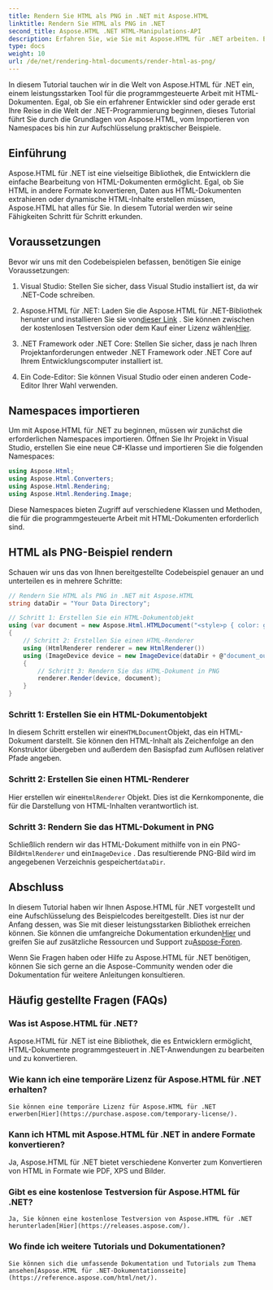 ```yaml
---
title: Rendern Sie HTML als PNG in .NET mit Aspose.HTML
linktitle: Rendern Sie HTML als PNG in .NET
second_title: Aspose.HTML .NET HTML-Manipulations-API
description: Erfahren Sie, wie Sie mit Aspose.HTML für .NET arbeiten. Bearbeiten Sie HTML, konvertieren Sie es in verschiedene Formate und mehr. Tauchen Sie ein in dieses umfassende Tutorial!
type: docs
weight: 10
url: /de/net/rendering-html-documents/render-html-as-png/
---
```


In diesem Tutorial tauchen wir in die Welt von Aspose.HTML für .NET ein, einem leistungsstarken Tool für die programmgesteuerte Arbeit mit HTML-Dokumenten. Egal, ob Sie ein erfahrener Entwickler sind oder gerade erst Ihre Reise in die Welt der .NET-Programmierung beginnen, dieses Tutorial führt Sie durch die Grundlagen von Aspose.HTML, vom Importieren von Namespaces bis hin zur Aufschlüsselung praktischer Beispiele.

## Einführung

Aspose.HTML für .NET ist eine vielseitige Bibliothek, die Entwicklern die einfache Bearbeitung von HTML-Dokumenten ermöglicht. Egal, ob Sie HTML in andere Formate konvertieren, Daten aus HTML-Dokumenten extrahieren oder dynamische HTML-Inhalte erstellen müssen, Aspose.HTML hat alles für Sie. In diesem Tutorial werden wir seine Fähigkeiten Schritt für Schritt erkunden.

## Voraussetzungen

Bevor wir uns mit den Codebeispielen befassen, benötigen Sie einige Voraussetzungen:

1. Visual Studio: Stellen Sie sicher, dass Visual Studio installiert ist, da wir .NET-Code schreiben.

2.  Aspose.HTML für .NET: Laden Sie die Aspose.HTML für .NET-Bibliothek herunter und installieren Sie sie von[dieser Link](https://releases.aspose.com/html/net/) . Sie können zwischen der kostenlosen Testversion oder dem Kauf einer Lizenz wählen[Hier](https://purchase.aspose.com/buy).

3. .NET Framework oder .NET Core: Stellen Sie sicher, dass je nach Ihren Projektanforderungen entweder .NET Framework oder .NET Core auf Ihrem Entwicklungscomputer installiert ist.

4. Ein Code-Editor: Sie können Visual Studio oder einen anderen Code-Editor Ihrer Wahl verwenden.

## Namespaces importieren

Um mit Aspose.HTML für .NET zu beginnen, müssen wir zunächst die erforderlichen Namespaces importieren. Öffnen Sie Ihr Projekt in Visual Studio, erstellen Sie eine neue C#-Klasse und importieren Sie die folgenden Namespaces:

```csharp
using Aspose.Html;
using Aspose.Html.Converters;
using Aspose.Html.Rendering;
using Aspose.Html.Rendering.Image;
```

Diese Namespaces bieten Zugriff auf verschiedene Klassen und Methoden, die für die programmgesteuerte Arbeit mit HTML-Dokumenten erforderlich sind.

## HTML als PNG-Beispiel rendern

Schauen wir uns das von Ihnen bereitgestellte Codebeispiel genauer an und unterteilen es in mehrere Schritte:

```csharp
// Rendern Sie HTML als PNG in .NET mit Aspose.HTML
string dataDir = "Your Data Directory";

// Schritt 1: Erstellen Sie ein HTML-Dokumentobjekt
using (var document = new Aspose.Html.HTMLDocument("<style>p { color: green; }</style><p>my first paragraph</p>", @"c:\work\"))
{
    // Schritt 2: Erstellen Sie einen HTML-Renderer
    using (HtmlRenderer renderer = new HtmlRenderer())
    using (ImageDevice device = new ImageDevice(dataDir + @"document_out.png"))
    {
        // Schritt 3: Rendern Sie das HTML-Dokument in PNG
        renderer.Render(device, document);
    }
}
```

### Schritt 1: Erstellen Sie ein HTML-Dokumentobjekt

 In diesem Schritt erstellen wir eine`HTMLDocument`Objekt, das ein HTML-Dokument darstellt. Sie können den HTML-Inhalt als Zeichenfolge an den Konstruktor übergeben und außerdem den Basispfad zum Auflösen relativer Pfade angeben.

### Schritt 2: Erstellen Sie einen HTML-Renderer

 Hier erstellen wir eine`HtmlRenderer` Objekt. Dies ist die Kernkomponente, die für die Darstellung von HTML-Inhalten verantwortlich ist. 

### Schritt 3: Rendern Sie das HTML-Dokument in PNG

 Schließlich rendern wir das HTML-Dokument mithilfe von in ein PNG-Bild`HtmlRenderer` und ein`ImageDevice` . Das resultierende PNG-Bild wird im angegebenen Verzeichnis gespeichert`dataDir`.

## Abschluss

 In diesem Tutorial haben wir Ihnen Aspose.HTML für .NET vorgestellt und eine Aufschlüsselung des Beispielcodes bereitgestellt. Dies ist nur der Anfang dessen, was Sie mit dieser leistungsstarken Bibliothek erreichen können. Sie können die umfangreiche Dokumentation erkunden[Hier](https://reference.aspose.com/html/net/) und greifen Sie auf zusätzliche Ressourcen und Support zu[Aspose-Foren](https://forum.aspose.com/).

Wenn Sie Fragen haben oder Hilfe zu Aspose.HTML für .NET benötigen, können Sie sich gerne an die Aspose-Community wenden oder die Dokumentation für weitere Anleitungen konsultieren.

## Häufig gestellte Fragen (FAQs)

### Was ist Aspose.HTML für .NET?
   Aspose.HTML für .NET ist eine Bibliothek, die es Entwicklern ermöglicht, HTML-Dokumente programmgesteuert in .NET-Anwendungen zu bearbeiten und zu konvertieren.

### Wie kann ich eine temporäre Lizenz für Aspose.HTML für .NET erhalten?
    Sie können eine temporäre Lizenz für Aspose.HTML für .NET erwerben[Hier](https://purchase.aspose.com/temporary-license/).

### Kann ich HTML mit Aspose.HTML für .NET in andere Formate konvertieren?
   Ja, Aspose.HTML für .NET bietet verschiedene Konverter zum Konvertieren von HTML in Formate wie PDF, XPS und Bilder.

### Gibt es eine kostenlose Testversion für Aspose.HTML für .NET?
    Ja, Sie können eine kostenlose Testversion von Aspose.HTML für .NET herunterladen[Hier](https://releases.aspose.com/).

### Wo finde ich weitere Tutorials und Dokumentationen?
    Sie können sich die umfassende Dokumentation und Tutorials zum Thema ansehen[Aspose.HTML für .NET-Dokumentationsseite](https://reference.aspose.com/html/net/).